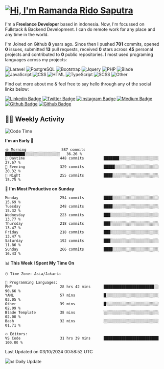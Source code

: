 # [![Hi, I'm Ramanda Rido Saputra](https://readme-typing-svg.herokuapp.com?size=24&vCenter=true&lines=%F0%9F%91%8B+Hi%2C+I'm+Ramanda+Rido+Saputra+;%F0%9F%92%BB+Fullstack+Web+Developer+)](https://git.io/typing-svg)

I'm a **Freelance Developer** based in indonesia. Now, I'm focussed on Fullstack & Backend Development. I can do remote work for any place and any time in the world.

I'm Joined on Github **8** years ago. Since then I pushed **701** commits, opened **0** issues, submitted **13** pull requests, received **0** stars across **45** personal projects and contributed to **0** public repositories.
I most used programing languages across my projects:

![Laravel](https://img.shields.io/badge/Laravel-FF2D20?flat&logo=laravel&logoColor=white)
![PostgreSQL](https://img.shields.io/badge/PostgreSQL-316192?flat&logo=postgresql&logoColor=white)
![Bootstrap](https://img.shields.io/badge/Bootstrap-563D7C?flat&logo=bootstrap&logoColor=white)
![Jquery](https://img.shields.io/badge/jQuery-0769AD?flat&logo=jquery&logoColor=white)
![PHP](https://img.shields.io/badge/-PHP-%234F5D95?style=flat&logo=PHP&logoColor=white)
![Blade](https://img.shields.io/badge/-Blade-%23f7523f?style=flat&logo=Blade&logoColor=white)
![JavaScript](https://img.shields.io/badge/-JavaScript-%23f1e05a?style=flat&logo=JavaScript&logoColor=white)
![CSS](https://img.shields.io/badge/-CSS-%23563d7c?style=flat&logo=CSS&logoColor=white)
![HTML](https://img.shields.io/badge/-HTML-%23e34c26?style=flat&logo=HTML&logoColor=white)
![TypeScript](https://img.shields.io/badge/-TypeScript-%233178c6?style=flat&logo=TypeScript&logoColor=white)
![SCSS](https://img.shields.io/badge/-SCSS-%23c6538c?style=flat&logo=SCSS&logoColor=white)
![Other](https://img.shields.io/badge/-Other-%23ededed?style=flat&logo=Other&logoColor=white)

Find out more about me & feel free to say hello through any of the social links below:

[![Linkedin Badge](https://img.shields.io/badge/-ramandaaridogh-blue?style=flat&logo=Linkedin&logoColor=white&link=https://www.linkedin.com/in/ramanda-rido-saputra/)](https://www.linkedin.com/in/ramanda-rido-saputra/)
[![Twitter Badge](https://img.shields.io/badge/-ramandaaridogh-%231DA1F2.svg?style=flat&logo=twitter&logoColor=white&link=https://www.twitter.com/ramandaaridogh)](https://www.twitter.com/ramandaaridogh/)
[![Instagram Badge](https://img.shields.io/badge/-ramandaaridogh-purple?style=flat&logo=instagram&logoColor=white&link=https://instagram.com/ramandaaridogh_/)](https://instagram.com/ramandaaridogh_)
[![Medium Badge](https://img.shields.io/badge/-@ramandaaridogh-%2312100E.svg?style=flat&logo=Medium&logoColor=white&link=https://medium.com/@ramandaaridogh/)](https://medium.com/@ramandaaridogh)
[![Github Badge](https://img.shields.io/badge/-@ramandaaridogh-100000.svg?style=flat&logo=github&logoColor=white&link=https://github.com/ramandaaridogh)](https://github.com/ramandaaridogh)
[![Github Badge](https://img.shields.io/badge/-@mxcode-100000.svg?style=flat&logo=github&logoColor=white&link=https://github.com/ramanda-mxcode)](https://github.com/ramanda-mxcode)

## 👨‍💻 Weekly Activity
<!--START_SECTION:waka-->
![Code Time](http://img.shields.io/badge/Code%20Time-772%20hrs%2045%20mins-blue)

**I'm an Early 🐤** 

```text
🌞 Morning                587 commits         █████████░░░░░░░░░░░░░░░░   36.26 % 
🌆 Daytime                448 commits         ███████░░░░░░░░░░░░░░░░░░   27.67 % 
🌃 Evening                329 commits         █████░░░░░░░░░░░░░░░░░░░░   20.32 % 
🌙 Night                  255 commits         ████░░░░░░░░░░░░░░░░░░░░░   15.75 % 
```
📅 **I'm Most Productive on Sunday** 

```text
Monday                   254 commits         ████░░░░░░░░░░░░░░░░░░░░░   15.69 % 
Tuesday                  248 commits         ████░░░░░░░░░░░░░░░░░░░░░   15.32 % 
Wednesday                223 commits         ███░░░░░░░░░░░░░░░░░░░░░░   13.77 % 
Thursday                 218 commits         ███░░░░░░░░░░░░░░░░░░░░░░   13.47 % 
Friday                   218 commits         ███░░░░░░░░░░░░░░░░░░░░░░   13.47 % 
Saturday                 192 commits         ███░░░░░░░░░░░░░░░░░░░░░░   11.86 % 
Sunday                   266 commits         ████░░░░░░░░░░░░░░░░░░░░░   16.43 % 
```


📊 **This Week I Spent My Time On** 

```text
🕑︎ Time Zone: Asia/Jakarta

💬 Programming Languages: 
PHP                      28 hrs 42 mins      ███████████████████████░░   90.66 % 
YAML                     57 mins             █░░░░░░░░░░░░░░░░░░░░░░░░   03.05 % 
Other                    39 mins             █░░░░░░░░░░░░░░░░░░░░░░░░   02.09 % 
Blade Template           38 mins             ░░░░░░░░░░░░░░░░░░░░░░░░░   02.00 % 
Bash                     32 mins             ░░░░░░░░░░░░░░░░░░░░░░░░░   01.71 % 

🔥 Editors: 
VS Code                  31 hrs 39 mins      █████████████████████████   100.00 % 
```


 Last Updated on 03/10/2024 00:58:52 UTC
<!--END_SECTION:waka-->

![📊 Daily Update](https://github.com/ramandaaridogh/ramandaaridogh/actions/workflows/update-activity.yml/badge.svg)

